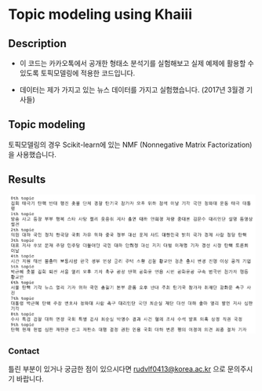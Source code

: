 # Topic modeling using Khaiii

## Description
* 이 코드는 카카오톡에서 공개한 형태소 분석기를 실험해보고 실제 예제에 활용할 수 있도록 토픽모델링에 적용한 코드입니다.

* 데이터는 제가 가지고 있는 뉴스 데이터를 가지고 실험했습니다. (2017년 3월경 기사들)

## Topic modeling
토픽모델링의 경우 Scikit-learn에 있는 NMF (Nonnegative Matrix Factorization)을 사용했습니다.

## Results
![Topic modeling result](./img/topics.png)


### Contact
틀린 부분이 있거나 궁금한 점이 있으시다면 rudvlf0413@korea.ac.kr 으로 문의주시기 바랍니다.
